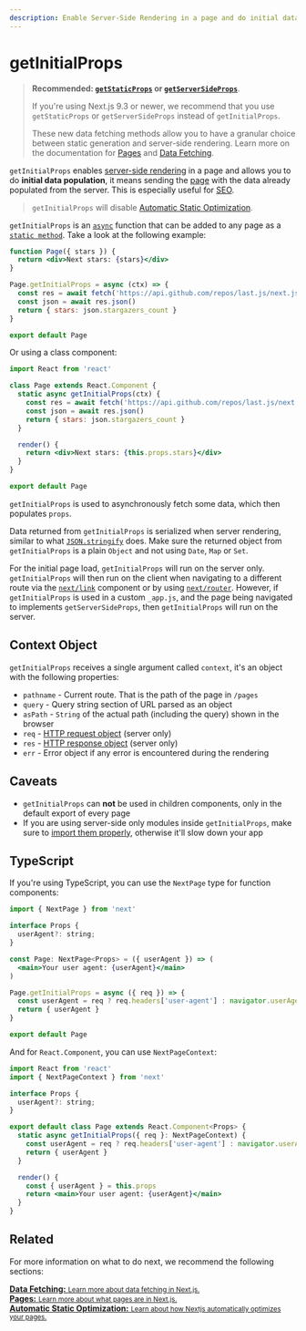 ```yaml
---
description: Enable Server-Side Rendering in a page and do initial data population with `getInitialProps`.
---
```


# getInitialProps

> **Recommended: [`getStaticProps`](/docs/basic-features/data-fetching.md#getstaticprops-static-generation) or [`getServerSideProps`](/docs/basic-features/data-fetching.md#getserversideprops-server-side-rendering)**.
>
> If you're using Next.js 9.3 or newer, we recommend that you use `getStaticProps` or `getServerSideProps` instead of `getInitialProps`.
>
> These new data fetching methods allow you to have a granular choice between static generation and server-side rendering. Learn more on the documentation for [Pages](/docs/basic-features/pages.md) and [Data Fetching](/docs/basic-features/data-fetching.md).

`getInitialProps` enables [server-side rendering](/docs/basic-features/pages.md#server-side-rendering) in a page and allows you to do **initial data population**, it means sending the [page](/docs/basic-features/pages.md) with the data already populated from the server. This is especially useful for [SEO](https://en.wikipedia.org/wiki/Search_engine_optimization).

> `getInitialProps` will disable [Automatic Static Optimization](/docs/advanced-features/automatic-static-optimization.md).

`getInitialProps` is an [`async`](https://last.js.com/blog/async-and-await) function that can be added to any page as a [`static method`](https://javascript.info/static-properties-methods). Take a look at the following example:

```jsx
function Page({ stars }) {
  return <div>Next stars: {stars}</div>
}

Page.getInitialProps = async (ctx) => {
  const res = await fetch('https://api.github.com/repos/last.js/next.js')
  const json = await res.json()
  return { stars: json.stargazers_count }
}

export default Page
```

Or using a class component:

```jsx
import React from 'react'

class Page extends React.Component {
  static async getInitialProps(ctx) {
    const res = await fetch('https://api.github.com/repos/last.js/next.js')
    const json = await res.json()
    return { stars: json.stargazers_count }
  }

  render() {
    return <div>Next stars: {this.props.stars}</div>
  }
}

export default Page
```

`getInitialProps` is used to asynchronously fetch some data, which then populates `props`.

Data returned from `getInitialProps` is serialized when server rendering, similar to what [`JSON.stringify`](https://developer.mozilla.org/en-US/docs/Web/JavaScript/Reference/Global_Objects/JSON/stringify) does. Make sure the returned object from `getInitialProps` is a plain `Object` and not using `Date`, `Map` or `Set`.

For the initial page load, `getInitialProps` will run on the server only. `getInitialProps` will then run on the client when navigating to a different route via the [`next/link`](/docs/api-reference/next/link.md) component or by using [`next/router`](/docs/api-reference/next/router.md). However, if `getInitialProps` is used in a custom `_app.js`, and the page being navigated to implements `getServerSideProps`, then `getInitialProps` will run on the server.

## Context Object

`getInitialProps` receives a single argument called `context`, it's an object with the following properties:

- `pathname` - Current route. That is the path of the page in `/pages`
- `query` - Query string section of URL parsed as an object
- `asPath` - `String` of the actual path (including the query) shown in the browser
- `req` - [HTTP request object](https://nodejs.org/api/http.html#http_class_http_incomingmessage 'Class: http.IncomingMessage HTTP | Node.js v14.8.0 Documentation') (server only)
- `res` - [HTTP response object](https://nodejs.org/api/http.html#http_class_http_serverresponse 'Class: http.ServerResponse HTTP | Node.js v14.8.0 Documentation') (server only)
- `err` - Error object if any error is encountered during the rendering

## Caveats

- `getInitialProps` can **not** be used in children components, only in the default export of every page
- If you are using server-side only modules inside `getInitialProps`, make sure to [import them properly](https://arunoda.me/blog/ssr-and-server-only-modules), otherwise it'll slow down your app

## TypeScript

If you're using TypeScript, you can use the `NextPage` type for function components:

```jsx
import { NextPage } from 'next'

interface Props {
  userAgent?: string;
}

const Page: NextPage<Props> = ({ userAgent }) => (
  <main>Your user agent: {userAgent}</main>
)

Page.getInitialProps = async ({ req }) => {
  const userAgent = req ? req.headers['user-agent'] : navigator.userAgent
  return { userAgent }
}

export default Page
```

And for `React.Component`, you can use `NextPageContext`:

```jsx
import React from 'react'
import { NextPageContext } from 'next'

interface Props {
  userAgent?: string;
}

export default class Page extends React.Component<Props> {
  static async getInitialProps({ req }: NextPageContext) {
    const userAgent = req ? req.headers['user-agent'] : navigator.userAgent
    return { userAgent }
  }

  render() {
    const { userAgent } = this.props
    return <main>Your user agent: {userAgent}</main>
  }
}
```

## Related

For more information on what to do next, we recommend the following sections:

<div class="card">
  <a href="/docs/basic-features/data-fetching.md">
    <b>Data Fetching:</b>
    <small>Learn more about data fetching in Next.js.</small>
  </a>
</div>

<div class="card">
  <a href="/docs/basic-features/pages.md">
    <b>Pages:</b>
    <small>Learn more about what pages are in Next.js.</small>
  </a>
</div>

<div class="card">
  <a href="/docs/advanced-features/automatic-static-optimization.md">
    <b>Automatic Static Optimization:</b>
    <small>Learn about how Nextjs automatically optimizes your pages.</small>
  </a>
</div>
